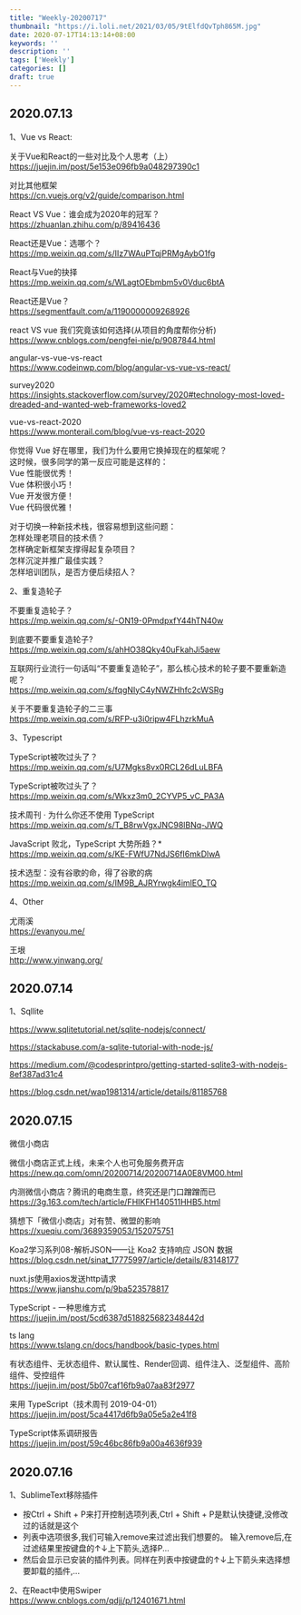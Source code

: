 ```yaml
---
title: "Weekly-20200717"
thumbnail: "https://i.loli.net/2021/03/05/9tElfdQvTph865M.jpg"
date: 2020-07-17T14:13:14+08:00
keywords: ''
description: ''
tags: ['Weekly']
categories: []
draft: true
---
```


## 2020.07.13

1、Vue vs React:

关于Vue和React的一些对比及个人思考（上）  
https://juejin.im/post/5e153e096fb9a048297390c1

对比其他框架  
https://cn.vuejs.org/v2/guide/comparison.html

React VS Vue：谁会成为2020年的冠军？  
https://zhuanlan.zhihu.com/p/89416436

React还是Vue：选哪个？  
https://mp.weixin.qq.com/s/IIz7WAuPTqjPRMgAybO1fg

React与Vue的抉择  
https://mp.weixin.qq.com/s/WLagtOEbmbm5v0Vduc6btA

React还是Vue？  
https://segmentfault.com/a/1190000009268926

react VS vue 我们究竟该如何选择(从项目的角度帮你分析)  
https://www.cnblogs.com/pengfei-nie/p/9087844.html

angular-vs-vue-vs-react  
https://www.codeinwp.com/blog/angular-vs-vue-vs-react/

survey2020  
https://insights.stackoverflow.com/survey/2020#technology-most-loved-dreaded-and-wanted-web-frameworks-loved2

vue-vs-react-2020  
https://www.monterail.com/blog/vue-vs-react-2020

你觉得 Vue 好在哪里，我们为什么要用它换掉现在的框架呢？  
这时候，很多同学的第一反应可能是这样的：  
Vue 性能很优秀！  
Vue 体积很小巧！  
Vue 开发很方便！  
Vue 代码很优雅！  

对于切换一种新技术栈，很容易想到这些问题：  
怎样处理老项目的技术债？  
怎样确定新框架支撑得起复杂项目？  
怎样沉淀并推广最佳实践？  
怎样培训团队，是否方便后续招人？  

2、重复造轮子  

不要重复造轮子？  
https://mp.weixin.qq.com/s/-ON19-0PmdpxfY44hTN40w

到底要不要重复造轮子?   
https://mp.weixin.qq.com/s/ahHO38Qky40uFkahJi5aew

互联网行业流行一句话叫“不要重复造轮子”，那么核心技术的轮子要不要重新造呢？  
https://mp.weixin.qq.com/s/fqgNIyC4yNWZHhfc2cWSRg

关于不要重复造轮子的二三事  
https://mp.weixin.qq.com/s/RFP-u3i0ripw4FLhzrkMuA

3、Typescript  

TypeScript被吹过头了？  
https://mp.weixin.qq.com/s/U7Mgks8vx0RCL26dLuLBFA

TypeScript被吹过头了？  
https://mp.weixin.qq.com/s/Wkxz3m0_2CYVP5_vC_PA3A

技术周刊 · 为什么你还不使用 TypeScript  
https://mp.weixin.qq.com/s/T_B8rwVgxJNC98lBNq-JWQ
 
JavaScript 败北，TypeScript 大势所趋？*  
https://mp.weixin.qq.com/s/KE-FWfU7NdJS6fI6mkDlwA

技术选型：没有谷歌的命，得了谷歌的病  
https://mp.weixin.qq.com/s/IM9B_AJRYrwgk4imlEO_TQ

4、Other

尤雨溪  
https://evanyou.me/

王垠  
http://www.yinwang.org/


## 2020.07.14

1、Sqllite  

https://www.sqlitetutorial.net/sqlite-nodejs/connect/  

https://stackabuse.com/a-sqlite-tutorial-with-node-js/  

https://medium.com/@codesprintpro/getting-started-sqlite3-with-nodejs-8ef387ad31c4  

https://blog.csdn.net/wap1981314/article/details/81185768  

## 2020.07.15

微信小商店

微信小商店正式上线，未来个人也可免服务费开店  
https://new.qq.com/omn/20200714/20200714A0E8VM00.html

内测微信小商店？腾讯的电商生意，终究还是门口蹭蹭而已  
https://3g.163.com/tech/article/FHIKFH140511HHB5.html

猜想下「微信小商店」对有赞、微盟的影响  
https://xueqiu.com/3689359053/152075751

Koa2学习系列08-解析JSON——让 Koa2 支持响应 JSON 数据  
https://blog.csdn.net/sinat_17775997/article/details/83148177

nuxt.js使用axios发送http请求  
https://www.jianshu.com/p/9ba523578817

TypeScript - 一种思维方式  
https://juejin.im/post/5cd6387d518825682348442d

ts lang  
https://www.tslang.cn/docs/handbook/basic-types.html

有状态组件、无状态组件、默认属性、Render回调、组件注入、泛型组件、高阶组件、受控组件  
https://juejin.im/post/5b07caf16fb9a07aa83f2977

来用 TypeScript（技术周刊 2019-04-01）  
https://juejin.im/post/5ca4417d6fb9a05e5a2e41f8

TypeScript体系调研报告  
https://juejin.im/post/59c46bc86fb9a00a4636f939

## 2020.07.16

1、SublimeText移除插件   

- 按Ctrl + Shift + P来打开控制选项列表,Ctrl + Shift + P是默认快捷键,没修改过的话就是这个
- 列表中选项很多,我们可输入remove来过滤出我们想要的。 输入remove后,在过滤结果里按键盘的↑↓上下箭头,选择P...
- 然后会显示已安装的插件列表。同样在列表中按键盘的↑↓上下箭头来选择想要卸载的插件,...

2、在React中使用Swiper  
https://www.cnblogs.com/qdjj/p/12401671.html

